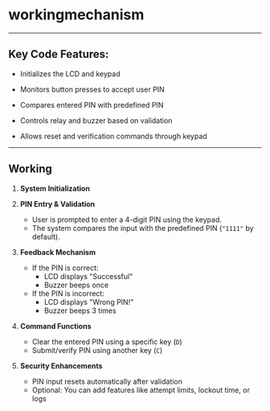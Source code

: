 # workingmechanism
---
## Key Code Features:

- Initializes the LCD and keypad

- Monitors button presses to accept user PIN

- Compares entered PIN with predefined PIN

- Controls relay and buzzer based on validation

- Allows reset and verification commands through keypad

---

##  Working 

1. **System Initialization**
  
2. **PIN Entry & Validation**  
   - User is prompted to enter a 4-digit PIN using the keypad.
   - The system compares the input with the predefined PIN (`"1111"` by default).
     
3. **Feedback Mechanism**  
   - If the PIN is correct:
     - LCD displays "Successful"
     - Buzzer beeps once
   - If the PIN is incorrect:
     - LCD displays "Wrong PIN!"
     - Buzzer beeps 3 times
       
4. **Command Functions**  
   - Clear the entered PIN using a specific key (`D`)
   - Submit/verify PIN using another key (`C`)

5. **Security Enhancements**  
   - PIN input resets automatically after validation
   - Optional: You can add features like attempt limits, lockout time, or logs
